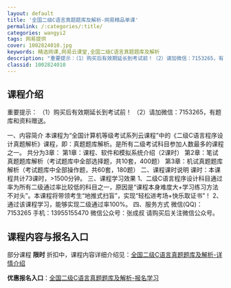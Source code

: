 ```yaml
---
layout: default
title: '全国二级C语言真题题库及解析-网易精品单课'
permalink: /:categories/:title/
categories: wangyi2
tags: 网易提供
cover: 1002824010.jpg
keywords: 精选网课,网易云课堂,全国二级C语言真题题库及解析
description: "重要提示：（1）购买后有效期延长到考试前！（2）请加微信：7153265，有题库和资料赠送。一、内容简介本课程为“全国计算机等级考试系列云课程”中的《二级C语言程序设计真题解析》课程，即：真"
classid: 1002824010
---
```


## 课程介绍

重要提示：
    （1）购买后有效期延长到考试前！
    （2）请加微信：7153265，有题库和资料赠送。

一、内容简介
    本课程为“全国计算机等级考试系列云课程”中的《二级C语言程序设计真题解析》课程，即：真题题库解析。是所有二级考试科目参加人数最多的课程之一。
    共分为3章：
    第1章：课程、软件和模拟系统介绍（2课时）
    第2章：笔试真题题库解析（考试题库中全部选择题，共10套，400题）
    第3章：机试真题题库解析（考试题库中全部操作题，共60套，180题）
二、课程课时说明
    课时：本课程共计73课时，>1500分钟。
三、课程学习效果
    1、二级C语言程序设计科目通过率为所有二级通过率比较低的科目之一，原因是“课程本身难度大+学习练习方法不对头”。本课程将带领考生“地推式扫盲”，实现“轻松进考场+快乐取证书”！
    2、通过该课程学习，能够实现二级通过率100%。
四、服务方式
    微信(QQ)：7153265
    手机：13955155470
    微信公众号：张成叔
    请购买后关注微信公众号。

## 课程内容与报名入口

部分课程 **限时** 折扣中，课程内容详细介绍见：[全国二级C语言真题题库及解析-详情介绍](https://study.163.com/course/introduction/1002824010.htm?share=1&shareId=1025206652&utm_campaign=share&utm_medium=iphoneShare&utm_source=&utm_u=1025206652)

**优惠报名入口**：[全国二级C语言真题题库及解析-报名学习](https://study.163.com/course/introduction/1002824010.htm?share=1&shareId=1025206652&utm_campaign=share&utm_medium=iphoneShare&utm_source=&utm_u=1025206652)


